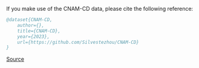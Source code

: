 If you make use of the CNAM-CD data, please cite the following reference:

``` bibtex 
@dataset{CNAM-CD,
	author={},
	title={CNAM-CD},
	year={2023},
	url={https://github.com/Silvestezhou/CNAM-CD}
}
```

[Source](https://github.com/Silvestezhou/CNAM-CD)